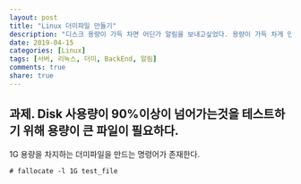 ```yaml
---
layout: post
title: "Linux 더미파일 만들기"
description: "디스크 용량이 가득 차면 어딘가 알림을 보내고싶었다. 용량이 가득 차게 만들고싶었다."
date: 2019-04-15
categories: [Linux]
tags: [서버, 리눅스, 더미, BackEnd, 알림]
comments: true
share: true
---
```


## 과제. Disk 사용량이 90%이상이 넘어가는것을 테스트하기 위해 용량이 큰 파일이 필요하다.


1G 용량을 차지하는 더미파일을 만드는 명령어가 존재한다.
```console
# fallocate -l 1G test_file
```
